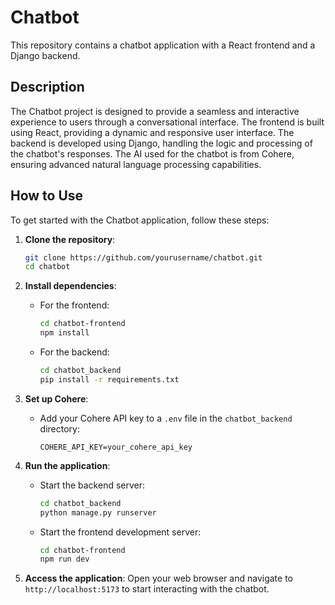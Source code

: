 # Chatbot

This repository contains a chatbot application with a React frontend and a Django backend.

## Description

The Chatbot project is designed to provide a seamless and interactive experience to users through a conversational interface. The frontend is built using React, providing a dynamic and responsive user interface. The backend is developed using Django, handling the logic and processing of the chatbot's responses. The AI used for the chatbot is from Cohere, ensuring advanced natural language processing capabilities.

## How to Use

To get started with the Chatbot application, follow these steps:

1. **Clone the repository**:
    ```bash
    git clone https://github.com/yourusername/chatbot.git
    cd chatbot
    ```

2. **Install dependencies**:
    - For the frontend:
        ```bash
        cd chatbot-frontend
        npm install
        ```
    - For the backend:
        ```bash
        cd chatbot_backend
        pip install -r requirements.txt
        ```

3. **Set up Cohere**:
    - Add your Cohere API key to a `.env` file in the `chatbot_backend` directory:
        ```
        COHERE_API_KEY=your_cohere_api_key
        ```

4. **Run the application**:
    - Start the backend server:
        ```bash
        cd chatbot_backend
        python manage.py runserver
        ```
    - Start the frontend development server:
        ```bash
        cd chatbot-frontend
        npm run dev
        ```

5. **Access the application**:
    Open your web browser and navigate to `http://localhost:5173` to start interacting with the chatbot.